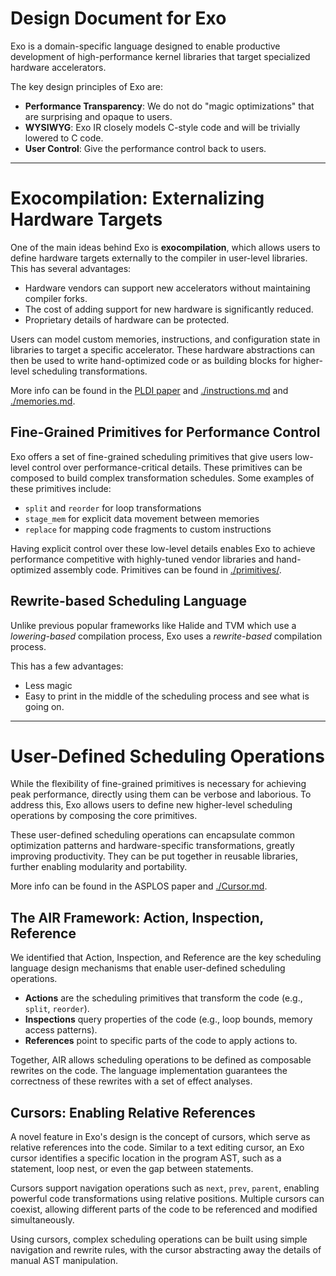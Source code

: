 # Design Document for Exo

Exo is a domain-specific language designed to enable productive development of high-performance kernel libraries that target specialized hardware accelerators.

The key design principles of Exo are:
- **Performance Transparency**: We do not do "magic optimizations" that are surprising and opaque to users.
- **WYSIWYG**: Exo IR closely models C-style code and will be trivially lowered to C code.
- **User Control**: Give the performance control back to users.

---

# Exocompilation: Externalizing Hardware Targets

One of the main ideas behind Exo is **exocompilation**, which allows users to define hardware targets externally to the compiler in user-level libraries. This has several advantages:

- Hardware vendors can support new accelerators without maintaining compiler forks.
- The cost of adding support for new hardware is significantly reduced.
- Proprietary details of hardware can be protected.

Users can model custom memories, instructions, and configuration state in libraries to target a specific accelerator. These hardware abstractions can then be used to write hand-optimized code or as building blocks for higher-level scheduling transformations.

More info can be found in the [PLDI paper](https://people.csail.mit.edu/yuka/pdf/exo_pldi2022_full.pdf) and [./instructions.md](./instructions.md) and [./memories.md](./memories.md).

## Fine-Grained Primitives for Performance Control

Exo offers a set of fine-grained scheduling primitives that give users low-level control over performance-critical details. These primitives can be composed to build complex transformation schedules. Some examples of these primitives include:

- `split` and `reorder` for loop transformations
- `stage_mem` for explicit data movement between memories
- `replace` for mapping code fragments to custom instructions

Having explicit control over these low-level details enables Exo to achieve performance competitive with highly-tuned vendor libraries and hand-optimized assembly code.
Primitives can be found in [./primitives/](./primitives/).

## Rewrite-based Scheduling Language

Unlike previous popular frameworks like Halide and TVM which use a _lowering-based_ compilation process, Exo uses a _rewrite-based_ compilation process.

This has a few advantages:
- Less magic
- Easy to print in the middle of the scheduling process and see what is going on.

---

# User-Defined Scheduling Operations

While the flexibility of fine-grained primitives is necessary for achieving peak performance, directly using them can be verbose and laborious. To address this, Exo allows users to define new higher-level scheduling operations by composing the core primitives.

These user-defined scheduling operations can encapsulate common optimization patterns and hardware-specific transformations, greatly improving productivity. They can be put together in reusable libraries, further enabling modularity and portability.

More info can be found in the ASPLOS paper and [./Cursor.md](./Cursor.md).

## The AIR Framework: Action, Inspection, Reference

We identified that Action, Inspection, and Reference are the key scheduling language design mechanisms that enable user-defined scheduling operations.

- **Actions** are the scheduling primitives that transform the code (e.g., `split`, `reorder`).
- **Inspections** query properties of the code (e.g., loop bounds, memory access patterns).
- **References** point to specific parts of the code to apply actions to.

Together, AIR allows scheduling operations to be defined as composable rewrites on the code. The language implementation guarantees the correctness of these rewrites with a set of effect analyses.

## Cursors: Enabling Relative References

A novel feature in Exo's design is the concept of cursors, which serve as relative references into the code. Similar to a text editing cursor, an Exo cursor identifies a specific location in the program AST, such as a statement, loop nest, or even the gap between statements.

Cursors support navigation operations such as `next`, `prev`, `parent`, enabling powerful code transformations using relative positions. Multiple cursors can coexist, allowing different parts of the code to be referenced and modified simultaneously.

Using cursors, complex scheduling operations can be built using simple navigation and rewrite rules, with the cursor abstracting away the details of manual AST manipulation.
